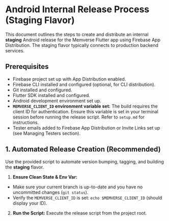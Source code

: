# Android Internal Release Process (Staging Flavor)

This document outlines the steps to create and distribute an internal **staging** Android release
for the Memverse Flutter app using Firebase App Distribution. The staging flavor typically connects
to production backend services.

## Prerequisites

* Firebase project set up with App Distribution enabled.
* Firebase CLI installed and configured (optional, for CLI distribution).
* Git installed and configured.
* Flutter SDK installed and configured.
* Android development environment set up.
* **`MEMVERSE_CLIENT_ID` environment variable set:** The build requires the client ID for
  authentication. Ensure this variable is set in your terminal session before running the release
  script. Refer to `setup.md` for instructions.
* Tester emails added to Firebase App Distribution or Invite Links set up (see Managing Testers
  section).

## 1. Automated Release Creation (Recommended)

Use the provided script to automate version bumping, tagging, and building the **staging** flavor.

1. **Ensure Clean State & Env Var:**

* Make sure your current branch is up-to-date and you have no uncommitted changes (`git status`).
* Verify the `MEMVERSE_CLIENT_ID` is set: `echo $MEMVERSE_CLIENT_ID` (should display your ID).

2. **Run the Script:** Execute the release script from the project root.